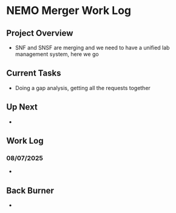 # NEMO Merger Work Log

## Project Overview
- SNF and SNSF are merging and we need to have a unified lab management system, here we go

## Current Tasks
- Doing a gap analysis, getting all the requests together 

## Up Next
- 

## Work Log

### 08/07/2025
- 

## Back Burner
- 
